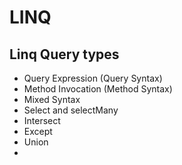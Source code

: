 # LINQ 
## Linq Query types
* Query Expression (Query Syntax)
* Method Invocation (Method Syntax)
* Mixed Syntax
* Select and selectMany
* Intersect
* Except
* Union
* 

